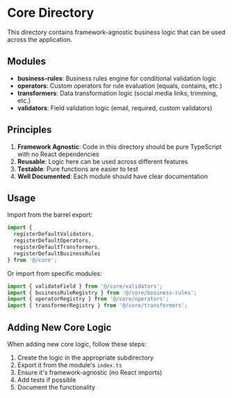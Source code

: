 # Core Directory

This directory contains framework-agnostic business logic that can be used across the application.

## Modules

- **business-rules**: Business rules engine for conditional validation logic
- **operators**: Custom operators for rule evaluation (equals, contains, etc.)
- **transformers**: Data transformation logic (social media links, trimming, etc.)
- **validators**: Field validation logic (email, required, custom validators)

## Principles

1. **Framework Agnostic**: Code in this directory should be pure TypeScript with no React dependencies
2. **Reusable**: Logic here can be used across different features
3. **Testable**: Pure functions are easier to test
4. **Well Documented**: Each module should have clear documentation

## Usage

Import from the barrel export:

```typescript
import {
  registerDefaultValidators,
  registerDefaultOperators,
  registerDefaultTransformers,
  registerDefaultBusinessRules
} from '@/core';
```

Or import from specific modules:

```typescript
import { validateField } from '@/core/validators';
import { businessRuleRegistry } from '@/core/business-rules';
import { operatorRegistry } from '@/core/operators';
import { transformerRegistry } from '@/core/transformers';
```

## Adding New Core Logic

When adding new core logic, follow these steps:

1. Create the logic in the appropriate subdirectory
2. Export it from the module's `index.ts`
3. Ensure it's framework-agnostic (no React imports)
4. Add tests if possible
5. Document the functionality
